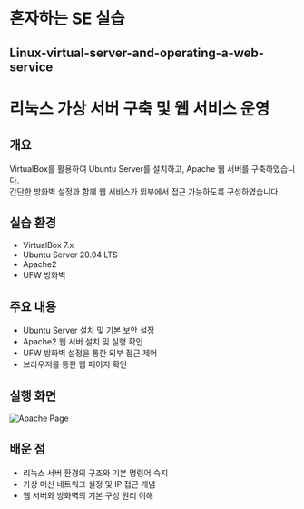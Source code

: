 # 혼자하는 SE 실습

## Linux-virtual-server-and-operating-a-web-service

# 리눅스 가상 서버 구축 및 웹 서비스 운영

## 개요
VirtualBox를 활용하여 Ubuntu Server를 설치하고, Apache 웹 서버를 구축하였습니다.  
간단한 방화벽 설정과 함께 웹 서비스가 외부에서 접근 가능하도록 구성하였습니다.

## 실습 환경
- VirtualBox 7.x
- Ubuntu Server 20.04 LTS
- Apache2
- UFW 방화벽

## 주요 내용
- Ubuntu Server 설치 및 기본 보안 설정
- Apache2 웹 서버 설치 및 실행 확인
- UFW 방화벽 설정을 통한 외부 접근 제어
- 브라우저를 통한 웹 페이지 확인

## 실행 화면
![Apache Page](screenshots/apache-default.png)

## 배운 점
- 리눅스 서버 환경의 구조와 기본 명령어 숙지
- 가상 머신 네트워크 설정 및 IP 접근 개념
- 웹 서버와 방화벽의 기본 구성 원리 이해
